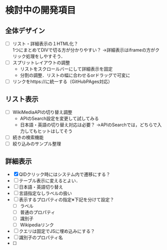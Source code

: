 # 検討中の開発項目
## 全体デザイン  
+ [ ] リスト・詳細表示の１HTML化？  
    1つにまとめてDIVで切る方が分かりやすい？ 
    →詳細表示はiframeの方がクリック処理をしやすそう． 
+ [ ] スプリットレイアウトの調整   
  + リストをスクロールバーにして詳細表示を固定  
  + 分割の調整．リストの幅に合わせるorドラッグで可変に    
+ [ ] リンクをhttps://に統一する（GitHubPAges対応）
  
## リスト表示  
+ [ ] WikiMediaAPIの切り替え調整 
  + APIのSearch設定を変更して試してみる
  + 日本語・英語の切り替え対応は必要？
   →APIのSearchでは，どちらで入力してもヒットはしてそう
+ [ ] 続きの検索機能
+ [ ] 絞り込みのサンプル整理  

## 詳細表示
+ [X] QIDクリック時にはシステム内で遷移にする？
+ [ ] テーブル表示に変えるとよい．
+ [ ] 日本語・英語切り替え  
+ [ ] 言語指定なしラベルの扱い
+ [ ] 表示するプロパティの指定※下記を分けて設定？
  + [ ] ラベル
  + [ ] 普通のプロパティ
  + [ ] 識別子
  + [ ] Wikipediaリンク
+ [ ] クエリは固定でJSに埋め込みにする？ 
+ [ ] 識別子のプロパティ名
+ [ ] 

